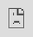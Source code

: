 ```yaml
---
layout: post
title:  "TryHackMe - Python Playground"
date:   2021-01-21 12:57:36 +0530
categories: Walkthrough, TryHackMe
---
```

<p style="font-family:arial;">TryHackMe - Python Playground<br><br>
</p>
<iframe src="https://drive.google.com/file/d/1W6njciRTY0xjYx9khHxP_Nnvs3Q4MdpX/preview" style="position:fixed; top:0px; left:0px; bottom:0px; right:0px; width:100%; height:100%; border:none; margin:0; padding:0; overflow:hidden; z-index:999999;"></iframe>
